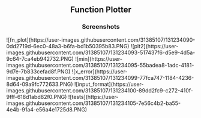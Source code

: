 <h2 align="center">Function Plotter</h2>
<h3 align="center">Screenshots</h3>
![fn_plot](https://user-images.githubusercontent.com/31385107/131234090-0dd2719d-6ec0-48a3-b6fa-bd1b50395b83.PNG)
![plt2](https://user-images.githubusercontent.com/31385107/131234093-517437f6-d5e9-4d5a-9c64-7ca4eb942732.PNG)
![min](https://user-images.githubusercontent.com/31385107/131234095-55badea8-1adc-4181-9d7e-7b833cefad8f.PNG)
![x_error](https://user-images.githubusercontent.com/31385107/131234099-77fca747-1184-4236-8d64-09a9fc772633.PNG)
![input_format](https://user-images.githubusercontent.com/31385107/131234100-89dd2fc9-c272-410f-9fff-618d1abd82f0.PNG)
![tests](https://user-images.githubusercontent.com/31385107/131234105-7e56c4b2-ba55-4e4b-91a4-e56a4e1725d8.PNG)

